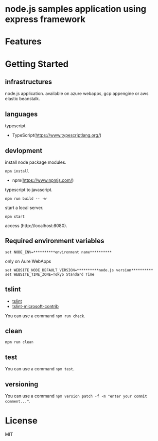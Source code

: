 # node.js samples application using express framework

# Features

# Getting Started

## infrastructures
node.js application.
available on azure webapps, gcp appengine or aws elastic beanstalk.


## languages
typescript

* TypeScript(https://www.typescriptlang.org/)


## devlopment
install node package modules.

```shell
npm install
```
* npm(https://www.npmjs.com/)


typescript to javascript.

```shell
npm run build -- -w
```

start a local server.

```shell
npm start
```

access (http://localhost:8080).


## Required environment variables
```shell
set NODE_ENV=**********environment name**********
```

only on Aure WebApps

```shell
set WEBSITE_NODE_DEFAULT_VERSION=**********node.js version**********
set WEBSITE_TIME_ZONE=Tokyo Standard Time
```

## tslint

* [tslint](https://github.com/palantir/tslint)
* [tslint-microsoft-contrib](https://github.com/Microsoft/tslint-microsoft-contrib)

You can use a command `npm run check`.


## clean
`npm run clean`


## test
You can use a command `npm test`.


## versioning
You can use a command `npm version patch -f -m "enter your commit comment..."`.


# License
MIT
